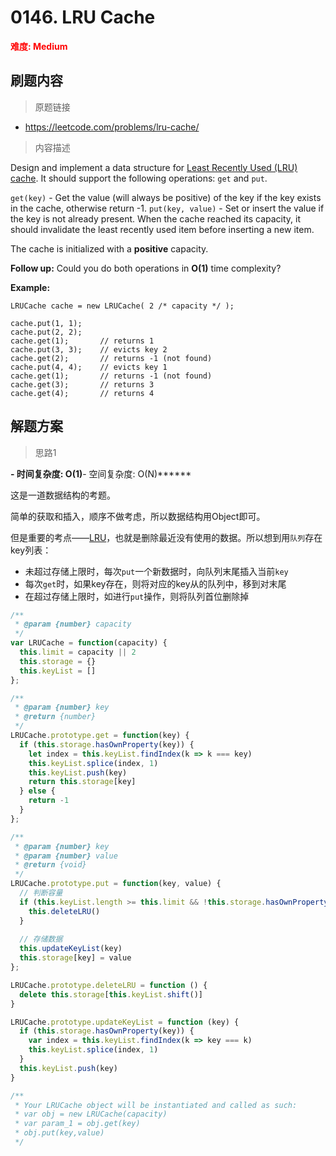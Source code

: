 # 0146. LRU Cache

**<font color=red>难度: Medium</font>**

## 刷题内容

> 原题链接

* https://leetcode.com/problems/lru-cache/

> 内容描述

Design and implement a data structure for [Least Recently Used (LRU) cache](https://en.wikipedia.org/wiki/Cache_replacement_policies#LRU). It should support the following operations: `get` and `put`.

`get(key)` - Get the value (will always be positive) of the key if the key exists in the cache, otherwise return -1.
`put(key, value)` - Set or insert the value if the key is not already present. When the cache reached its capacity, it should invalidate the least recently used item before inserting a new item.

The cache is initialized with a **positive** capacity.

**Follow up:**
Could you do both operations in **O(1)** time complexity?

**Example:**

```
LRUCache cache = new LRUCache( 2 /* capacity */ );

cache.put(1, 1);
cache.put(2, 2);
cache.get(1);       // returns 1
cache.put(3, 3);    // evicts key 2
cache.get(2);       // returns -1 (not found)
cache.put(4, 4);    // evicts key 1
cache.get(1);       // returns -1 (not found)
cache.get(3);       // returns 3
cache.get(4);       // returns 4
```

 

## 解题方案

> 思路1

******- 时间复杂度: O(1)******- 空间复杂度: O(N)******

这是一道数据结构的考题。

简单的获取和插入，顺序不做考虑，所以数据结构用Object即可。

但是重要的考点——[LRU](https://baike.baidu.com/item/LRU/1269842?fr=aladdin)，也就是删除最近没有使用的数据。所以想到用`队列`存在key列表：

* 未超过存储上限时，每次`put`一个新数据时，向队列末尾插入当前`key`
* 每次`get`时，如果key存在，则将对应的key从的队列中，移到对末尾
* 在超过存储上限时，如进行`put`操作，则将队列首位删除掉



```javascript
/**
 * @param {number} capacity
 */
var LRUCache = function(capacity) {
  this.limit = capacity || 2
  this.storage = {}
  this.keyList = []
};

/**
 * @param {number} key
 * @return {number}
 */
LRUCache.prototype.get = function(key) {
  if (this.storage.hasOwnProperty(key)) {
    let index = this.keyList.findIndex(k => k === key)
    this.keyList.splice(index, 1)
    this.keyList.push(key)
    return this.storage[key]
  } else {
    return -1
  }
};

/**
 * @param {number} key
 * @param {number} value
 * @return {void}
 */
LRUCache.prototype.put = function(key, value) {
  // 判断容量
  if (this.keyList.length >= this.limit && !this.storage.hasOwnProperty(key)) {
    this.deleteLRU()
  }
  
  // 存储数据
  this.updateKeyList(key)
  this.storage[key] = value
};

LRUCache.prototype.deleteLRU = function () {
  delete this.storage[this.keyList.shift()]
}

LRUCache.prototype.updateKeyList = function (key) {
  if (this.storage.hasOwnProperty(key)) {
    var index = this.keyList.findIndex(k => key === k)
    this.keyList.splice(index, 1)
  }
  this.keyList.push(key)
}

/**
 * Your LRUCache object will be instantiated and called as such:
 * var obj = new LRUCache(capacity)
 * var param_1 = obj.get(key)
 * obj.put(key,value)
 */


```



